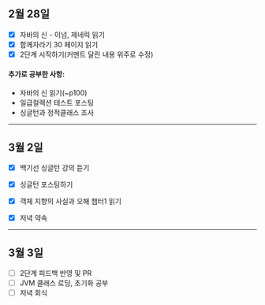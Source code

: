 ## 2월 28일

- [x] 자바의 신 - 이넘, 제네릭 읽기
- [x] 함께자라기 30 페이지 읽기
- [x] 2단계 시작하기(커멘트 달린 내용 위주로 수정)

#### 추가로 공부한 사항:

- 자바의 신 읽기(~p100)
- 일급컬렉션 테스트 포스팅
- 싱글턴과 정적클래스 조사



---

## 3월 2일

- [x] 백기선 싱글턴 강의 듣기
- [x] 싱글턴 포스팅하기
- [x] 객체 지향의 사실과 오해 챕터1 읽기
- [x] 저녁 약속



---

## 3월 3일

- [ ] 2단계 피드백 반영 및 PR
- [ ] JVM 클래스 로딩, 초기화 공부
- [ ] 저녁 회식
